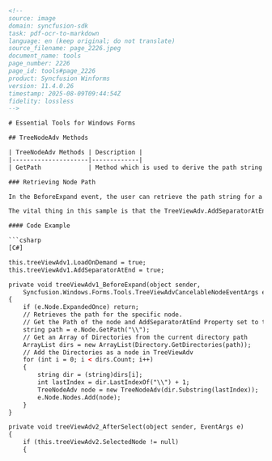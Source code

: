 ```html
<!-- 
source: image
domain: syncfusion-sdk
task: pdf-ocr-to-markdown
language: en (keep original; do not translate)
source_filename: page_2226.jpeg
document_name: tools
page_number: 2226
page_id: tools#page_2226
product: Syncfusion Winforms
version: 11.4.0.26
timestamp: 2025-08-09T09:44:54Z
fidelity: lossless
-->

# Essential Tools for Windows Forms

## TreeNodeAdv Methods

| TreeNodeAdv Methods | Description |
|---------------------|-------------|
| GetPath             | Method which is used to derive the path string for a specific node. |

### Retrieving Node Path

In the BeforeExpand event, the user can retrieve the path string for a specific node using the TreeNodeAdv.GetPath method, where the user can also specify the separator.

The vital thing in this sample is that the TreeViewAdv.AddSeparatorAtEnd property must be set to `True` to add a `"\\"` character at the end of the path of the node when calling the Node.GetPath method.

#### Code Example

```csharp
[C#]

this.treeViewAdv1.LoadOnDemand = true;
this.treeViewAdv1.AddSeparatorAtEnd = true;

private void treeViewAdv1_BeforeExpand(object sender,
    Syncfusion.Windows.Forms.Tools.TreeViewAdvCancelableNodeEventArgs e)
{
    if (e.Node.ExpandedOnce) return;
    // Retrieves the path for the specific node.
    // Get the Path of the node and AddSeparatorAtEnd Property set to true
    string path = e.Node.GetPath("\\");
    // Get an Array of Directories from the current directory path
    ArrayList dirs = new ArrayList(Directory.GetDirectories(path));
    // Add the Directories as a node in TreeViewAdv
    for (int i = 0; i < dirs.Count; i++)
    {
        string dir = (string)dirs[i];
        int lastIndex = dir.LastIndexOf("\\") + 1;
        TreeNodeAdv node = new TreeNodeAdv(dir.Substring(lastIndex));
        e.Node.Nodes.Add(node);
    }
}

private void treeViewAdv2_AfterSelect(object sender, EventArgs e)
{
    if (this.treeViewAdv2.SelectedNode != null)
    {
```
```